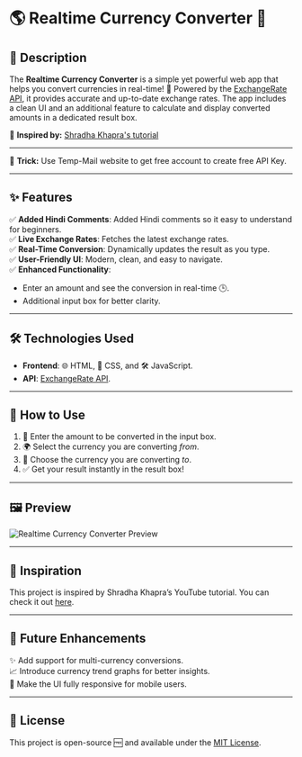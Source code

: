 # 🌎 Realtime Currency Converter 💱

## 📖 Description
The **Realtime Currency Converter** is a simple yet powerful web app that helps you convert currencies in real-time! 🌟 Powered by the [ExchangeRate API](https://app.exchangerate-api.com/), it provides accurate and up-to-date exchange rates. The app includes a clean UI and an additional feature to calculate and display converted amounts in a dedicated result box. 

🎥 **Inspired by:** [Shradha Khapra's tutorial](https://youtu.be/CyGodpqcid4?si=s3EPbdCJdXyW6rJW)

---
🎃 **Trick:** Use Temp-Mail website to get free account to create free API Key.

---

## ✨ Features
✅ **Added Hindi Comments**: Added Hindi comments so it easy to understand for beginners.  
✅ **Live Exchange Rates**: Fetches the latest exchange rates.  
✅ **Real-Time Conversion**: Dynamically updates the result as you type.  
✅ **User-Friendly UI**: Modern, clean, and easy to navigate.  
✅ **Enhanced Functionality**:  
- Enter an amount and see the conversion in real-time 🕒.  
- Additional input box for better clarity.  

---

## 🛠️ Technologies Used
- **Frontend**: 🌐 HTML, 🎨 CSS, and 🛠️ JavaScript.  
- **API**: [ExchangeRate API](https://app.exchangerate-api.com/).  

---

## 🚀 How to Use
1. 🔢 Enter the amount to be converted in the input box.  
2. 🌍 Select the currency you are converting *from*.  
3. 💸 Choose the currency you are converting *to*.  
4. ✅ Get your result instantly in the result box!

---

## 🖼️ Preview
![Realtime Currency Converter Preview](./path-to-your-project-image.png)

---

## 🌟 Inspiration
This project is inspired by Shradha Khapra’s YouTube tutorial. You can check it out [here](https://youtu.be/CyGodpqcid4?si=s3EPbdCJdXyW6rJW).

---

## 🔮 Future Enhancements
✨ Add support for multi-currency conversions.  
📈 Introduce currency trend graphs for better insights.  
📱 Make the UI fully responsive for mobile users.  

---

## 📜 License
This project is open-source 🆓 and available under the [MIT License](./LICENSE).